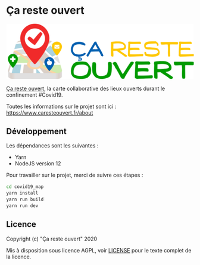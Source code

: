 # Ça reste ouvert

![Logo de Ça reste ouvert](images/logo.png)

[Ça reste ouvert](https://caresteouvert.fr), la carte collaborative des lieux ouverts durant le confinement #Covid19.

Toutes les informations sur le projet sont ici : https://www.caresteouvert.fr/about


## Développement

Les dépendances sont les suivantes :

* Yarn
* NodeJS version 12

Pour travailler sur le projet, merci de suivre ces étapes :

```bash
cd covid19_map
yarn install
yarn run build
yarn run dev
```

## Licence

Copyright (c) "Ça reste ouvert" 2020

Mis à disposition sous licence AGPL, voir [LICENSE](LICENSE.txt) pour le texte complet de la licence.
